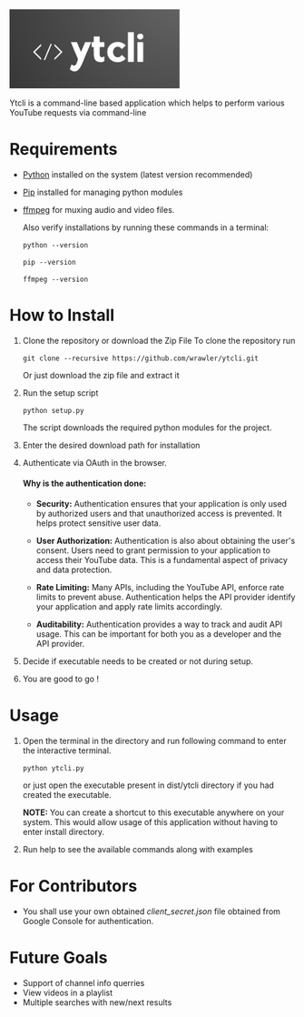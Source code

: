 <img title="" src="https://github.com/wrawler/ytcli/blob/main/logo.png?raw=true" alt="" width="300">

Ytcli is a command-line based application which helps to perform various YouTube requests via command-line

# Requirements

- [Python](https://www.python.org/downloads/) installed on the system (latest version recommended)

- [Pip](https://pip.pypa.io/en/stable/installation/) installed for managing python modules

- [ffmpeg](https://ffmpeg.org/download.html) for muxing audio and video files. 
  
   Also verify installations by running these commands in a terminal:
  
  ```
  python --version
  ```
  
  ```
  pip --version
  ```
  
  ```
  ffmpeg --version
  ```

# How to Install

1. Clone the repository or download the Zip File
   To clone the repository run
   ```
   git clone --recursive https://github.com/wrawler/ytcli.git
   ```

   Or just download the zip file and extract it

2. Run the setup script
   
   ```
   python setup.py
   ```
   
   The script downloads the required python modules for the project.

3. Enter the desired download path for installation

4. Authenticate via OAuth in the browser.
   
   #### Why is the authentication done:
   
      - **Security:** Authentication ensures that your application is only used by authorized users and that unauthorized access is prevented. It helps protect sensitive user data.
      
      - **User Authorization:** Authentication is also about obtaining the user's consent. Users need to grant permission to your application to access their YouTube data. This is a fundamental aspect of privacy and data protection.
      
      - **Rate Limiting:** Many APIs, including the YouTube API, enforce rate limits to prevent abuse. Authentication helps the API provider identify your application and apply rate limits accordingly.
      
      - **Auditability:** Authentication provides a way to track and audit API usage. This can be important for both you as a developer and the API provider.
   
5. Decide if executable needs to be created or not during setup.

6. You are good to go !

# Usage

   1) Open the terminal in the directory and run following command to enter the interactive terminal.
      ```
      python ytcli.py
      ```
      or just open the executable present in dist/ytcli directory if you had created the executable.

      **NOTE:** You can create a shortcut to this executable anywhere on your system. This would allow usage of this application without having to enter install directory. 

   2) Run help to see the available commands along with examples

# For Contributors
   - You shall use your own obtained *client_secret.json* file obtained from Google Console for authentication.

# Future Goals

   - Support of channel info querries
   - View videos in a playlist
   - Multiple searches with new/next results